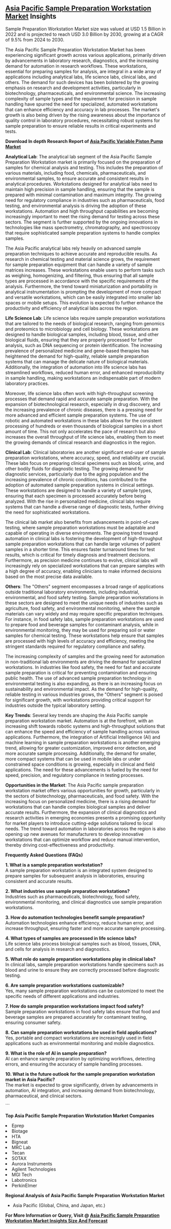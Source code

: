 <h2><a href="https://www.verifiedmarketreports.com/download-sample/?rid=315098&amp;utm_source=Github-Feb&amp;utm_medium=219" target="_blank">Asia Pacific Sample Preparation Workstation Market</a> Insights</h2><p>Sample Preparation Workstation Market size was valued at USD 1.5 Billion in 2022 and is projected to reach USD 3.0 Billion by 2030, growing at a CAGR of 9.5% from 2024 to 2030.</p><p><p>The Asia Pacific Sample Preparation Workstation Market has been experiencing significant growth across various applications, primarily driven by advancements in laboratory research, diagnostics, and the increasing demand for automation in research workflows. These workstations, essential for preparing samples for analysis, are integral in a wide array of applications including analytical labs, life science labs, clinical labs, and others. The demand for such devices has been bolstered by the growing emphasis on research and development activities, particularly in biotechnology, pharmaceuticals, and environmental science. The increasing complexity of sample types and the requirement for precision in sample handling have spurred the need for specialized, automated workstations that can enhance efficiency and accuracy in lab processes. The market's growth is also being driven by the rising awareness about the importance of quality control in laboratory procedures, necessitating robust systems for sample preparation to ensure reliable results in critical experiments and tests.</p> <p><strong><p><strong>Download In depth Research Report of <a href="https://www.verifiedmarketreports.com/download-sample/?rid=236118&amp;utm_source=Pulse-Dec&amp;utm_medium=219" target="_blank">Asia Pacific Variable Piston Pump Market</a></strong></p></strong></p> <p><strong>Analytical Lab</strong>: The analytical lab segment of the Asia Pacific Sample Preparation Workstation market is primarily focused on the preparation of samples for chemical analysis and testing. This includes the preparation of various materials, including food, chemicals, pharmaceuticals, and environmental samples, to ensure accurate and consistent results in analytical procedures. Workstations designed for analytical labs need to maintain high precision in sample handling, ensuring that the sample is prepared with minimal contamination and maximum integrity. The growing need for regulatory compliance in industries such as pharmaceuticals, food testing, and environmental analysis is driving the adoption of these workstations. Automation and high throughput capabilities are becoming increasingly important to meet the rising demand for testing across these sectors. The segment is further supported by the ongoing innovations in technologies like mass spectrometry, chromatography, and spectroscopy that require sophisticated sample preparation systems to handle complex samples. <p>The Asia Pacific analytical labs rely heavily on advanced sample preparation techniques to achieve accurate and reproducible results. As research in chemical testing and material science grows, the requirement for sample preparation equipment that can handle a variety of sample matrices increases. These workstations enable users to perform tasks such as weighing, homogenizing, and filtering, thus ensuring that all sample types are processed in accordance with the specific requirements of the analysis. Furthermore, the trend toward miniaturization and portability in analytical instrumentation is prompting the development of more compact and versatile workstations, which can be easily integrated into smaller lab spaces or mobile setups. This evolution is expected to further enhance the productivity and efficiency of analytical labs across the region.</p> <p><strong>Life Science Lab</strong>: Life science labs require sample preparation workstations that are tailored to the needs of biological research, ranging from genomics and proteomics to microbiology and cell biology. These workstations are designed to handle biological samples, including blood, tissue, and other biological fluids, ensuring that they are properly processed for further analysis, such as DNA sequencing or protein identification. The increasing prevalence of personalized medicine and gene-based therapies has heightened the demand for high-quality, reliable sample preparation systems that can manage the delicate nature of biological materials. Additionally, the integration of automation into life science labs has streamlined workflows, reduced human error, and enhanced reproducibility in sample handling, making workstations an indispensable part of modern laboratory practices. <p>Moreover, life science labs often work with high-throughput screening processes that demand rapid and accurate sample preparation. With the expansion of biotechnological research, especially in drug discovery, and the increasing prevalence of chronic diseases, there is a pressing need for more advanced and efficient sample preparation systems. The use of robotic and automated workstations in these labs allows for the consistent processing of hundreds or even thousands of biological samples in a short amount of time. This not only accelerates the pace of research but also increases the overall throughput of life science labs, enabling them to meet the growing demands of clinical research and diagnostics in the region.</p> <p><strong>Clinical Lab</strong>: Clinical laboratories are another significant end-user of sample preparation workstations, where accuracy, speed, and reliability are crucial. These labs focus on preparing clinical specimens such as blood, urine, and other bodily fluids for diagnostic testing. The growing demand for diagnostic services, particularly due to the aging population and the increasing prevalence of chronic conditions, has contributed to the adoption of automated sample preparation systems in clinical settings. These workstations are designed to handle a variety of sample types, ensuring that each specimen is processed accurately before being analyzed. With the rise in personalized medicine, clinical labs require systems that can handle a diverse range of diagnostic tests, further driving the need for sophisticated workstations. <p>The clinical lab market also benefits from advancements in point-of-care testing, where sample preparation workstations must be adaptable and capable of operating in diverse environments. The growing trend toward automation in clinical labs is fostering the development of high-throughput sample preparation workstations that can handle large volumes of patient samples in a shorter time. This ensures faster turnaround times for test results, which is critical for timely diagnosis and treatment decisions. Furthermore, as precision medicine continues to evolve, clinical labs will increasingly rely on specialized workstations that can prepare samples with a high degree of accuracy, enabling clinicians to make informed decisions based on the most precise data available.</p> <p><strong>Others</strong>: The "Others" segment encompasses a broad range of applications outside traditional laboratory environments, including industrial, environmental, and food safety testing. Sample preparation workstations in these sectors are designed to meet the unique needs of industries such as agriculture, food safety, and environmental monitoring, where the sample materials can vary widely and may require specific preparation techniques. For instance, in food safety labs, sample preparation workstations are used to prepare food and beverage samples for contaminant analysis, while in environmental monitoring, they may be used for preparing soil or water samples for chemical testing. These workstations help ensure that samples are processed with high levels of accuracy and efficiency, meeting the stringent standards required for regulatory compliance and safety. <p>The increasing complexity of samples and the growing need for automation in non-traditional lab environments are driving the demand for specialized workstations. In industries like food safety, the need for fast and accurate sample preparation is critical for preventing contamination and ensuring public health. The use of advanced sample preparation technology in environmental testing is also expanding, as there is an increasing focus on sustainability and environmental impact. As the demand for high-quality, reliable testing in various industries grows, the "Others" segment is poised for significant growth, with workstations providing critical support for industries outside the typical laboratory setting.</p> <p><strong>Key Trends</strong>: Several key trends are shaping the Asia Pacific sample preparation workstation market. Automation is at the forefront, with an increasing shift towards robotic systems and high-throughput solutions that can enhance the speed and efficiency of sample handling across various applications. Furthermore, the integration of Artificial Intelligence (AI) and machine learning in sample preparation workstations is another emerging trend, allowing for greater customization, improved error detection, and more accurate sample processing. Additionally, the demand for smaller, more compact systems that can be used in mobile labs or under constrained space conditions is growing, especially in clinical and field applications. The need for these advancements is fueled by the need for speed, precision, and regulatory compliance in testing processes. <p><strong>Opportunities in the Market</strong>: The Asia Pacific sample preparation workstation market offers various opportunities for growth, particularly in the sectors of biotechnology, pharmaceuticals, and food safety. With the increasing focus on personalized medicine, there is a rising demand for workstations that can handle complex biological samples and deliver accurate results. Furthermore, the expansion of clinical diagnostics and research activities in emerging economies presents a promising opportunity for market players to introduce cutting-edge solutions tailored to local needs. The trend toward automation in laboratories across the region is also opening up new avenues for manufacturers to develop innovative workstations that can optimize workflow and reduce manual intervention, thereby driving cost-effectiveness and productivity.</p> <p><strong>Frequently Asked Questions (FAQs)</strong></p> <p><strong>1. What is a sample preparation workstation?</strong><br> A sample preparation workstation is an integrated system designed to prepare samples for subsequent analysis in laboratories, ensuring consistent and accurate results.</p> <p><strong>2. What industries use sample preparation workstations?</strong><br> Industries such as pharmaceuticals, biotechnology, food safety, environmental monitoring, and clinical diagnostics use sample preparation workstations.</p> <p><strong>3. How do automation technologies benefit sample preparation?</strong><br> Automation technologies enhance efficiency, reduce human error, and increase throughput, ensuring faster and more accurate sample processing.</p> <p><strong>4. What types of samples are processed in life science labs?</strong><br> Life science labs process biological samples such as blood, tissues, DNA, and cells for analysis in research and diagnostics.</p> <p><strong>5. What role do sample preparation workstations play in clinical labs?</strong><br> In clinical labs, sample preparation workstations handle specimens such as blood and urine to ensure they are correctly processed before diagnostic testing.</p> <p><strong>6. Are sample preparation workstations customizable?</strong><br> Yes, many sample preparation workstations can be customized to meet the specific needs of different applications and industries.</p> <p><strong>7. How do sample preparation workstations impact food safety?</strong><br> Sample preparation workstations in food safety labs ensure that food and beverage samples are prepared accurately for contaminant testing, ensuring consumer safety.</p> <p><strong>8. Can sample preparation workstations be used in field applications?</strong><br> Yes, portable and compact workstations are increasingly used in field applications such as environmental monitoring and mobile diagnostics.</p> <p><strong>9. What is the role of AI in sample preparation?</strong><br> AI can enhance sample preparation by optimizing workflows, detecting errors, and ensuring the accuracy of sample handling processes.</p> <p><strong>10. What is the future outlook for the sample preparation workstation market in Asia Pacific?</strong><br> The market is expected to grow significantly, driven by advancements in automation, AI integration, and increasing demand from biotechnology, pharmaceutical, and clinical sectors.</p> ```</p><p><strong>Top Asia Pacific Sample Preparation Workstation Market Companies</strong></p><div data-test-id=""><p><li>Eprep</li><li> Biotage</li><li> HTA</li><li> Bigneat</li><li> MRC Lab</li><li> Tecan</li><li> SOTAX</li><li> Aurora Instruments</li><li> Agilent Technologies</li><li> MGI Tech</li><li> Labotronics</li><li> PerkinElmer</li></p><div><strong>Regional Analysis of&nbsp;Asia Pacific Sample Preparation Workstation Market</strong></div><ul><li dir="ltr"><p dir="ltr">Asia Pacific (Global, China, and Japan, etc.)</p></li></ul><p><strong>For More Information or Query, Visit @&nbsp;</strong><strong><a href="https://www.verifiedmarketreports.com/product/sample-preparation-workstation-market/?utm_source=Github-Feb&amp;utm_medium=219" target="_blank">Asia Pacific Sample Preparation Workstation Market Insights Size And Forecast</a></strong></p></div><h2>&nbsp;</h2><div data-test-id="">&nbsp;</div>
